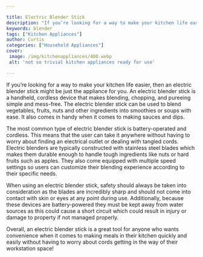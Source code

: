 ```yaml
---

title: Electric Blender Stick
description: "If you’re looking for a way to make your kitchen life easier, then an electric blender stick might be just the appliance for you. ...get more info"
keywords: blender
tags: ["Kitchen Appliances"]
author: Curtis
categories: ["Household Appliances"]
cover: 
 image: /img/kitchenappliances/400.webp
 alt: 'not so trivial kitchen appliances ready for use'

---
```


If you’re looking for a way to make your kitchen life easier, then an electric blender stick might be just the appliance for you. An electric blender stick is a handheld, cordless device that makes blending, chopping, and pureeing simple and mess-free. The electric blender stick can be used to blend vegetables, fruits, nuts and other ingredients into smoothies or soups with ease. It also comes in handy when it comes to making sauces and dips. 

The most common type of electric blender stick is battery-operated and cordless. This means that the user can take it anywhere without having to worry about finding an electrical outlet or dealing with tangled cords. Electric blenders are typically constructed with stainless steel blades which makes them durable enough to handle tough ingredients like nuts or hard fruits such as apples. They also come equipped with multiple speed settings so users can customize their blending experience according to their specific needs. 

When using an electric blender stick, safety should always be taken into consideration as the blades are incredibly sharp and should not come into contact with skin or eyes at any point during use. Additionally, because these devices are battery-powered they must be kept away from water sources as this could cause a short circuit which could result in injury or damage to property if not managed properly. 

Overall, an electric blender stick is a great tool for anyone who wants convenience when it comes to making meals in their kitchen quickly and easily without having to worry about cords getting in the way of their workstation space!
